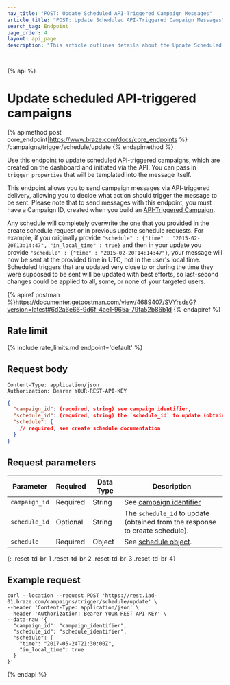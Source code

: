 ```yaml
---
nav_title: "POST: Update Scheduled API-Triggered Campaign Messages"
article_title: "POST: Update Scheduled API-Triggered Campaign Messages"
search_tag: Endpoint
page_order: 4
layout: api_page
description: "This article outlines details about the Update Scheduled API-Triggered Campaigns Braze endpoint."

---
```

{% api %}
# Update scheduled API-triggered campaigns
{% apimethod post core_endpoint|https://www.braze.com/docs/core_endpoints %} 
/campaigns/trigger/schedule/update
{% endapimethod %}

Use this endpoint to update scheduled API-triggered campaigns, which are created on the dashboard and initiated via the API. You can pass in `trigger_properties` that will be templated into the message itself.

This endpoint allows you to send campaign messages via API-triggered delivery, allowing you to decide what action should trigger the message to be sent. Please note that to send messages with this endpoint, you must have a Campaign ID, created when you build an [API-Triggered Campaign]({{site.baseurl}}/api/api_campaigns/).

Any schedule will completely overwrite the one that you provided in the create schedule request or in previous update schedule requests. For example, if you originally provide `"schedule" : {"time" : "2015-02-20T13:14:47", "in_local_time" : true}` and then in your update you provide `"schedule" : {"time" : "2015-02-20T14:14:47"}`, your message will now be sent at the provided time in UTC, not in the user's local time. Scheduled triggers that are updated very close to or during the time they were supposed to be sent will be updated with best efforts, so last-second changes could be applied to all, some, or none of your targeted users.

{% apiref postman %}https://documenter.getpostman.com/view/4689407/SVYrsdsG?version=latest#6d2a6e66-9d6f-4ae1-965a-79fa52b86b1d {% endapiref %}

## Rate limit

{% include rate_limits.md endpoint='default' %}

## Request body

```
Content-Type: application/json
Authorization: Bearer YOUR-REST-API-KEY
```

```json
{
  "campaign_id": (required, string) see campaign identifier,
  "schedule_id": (required, string) the `schedule_id` to update (obtained from the response to create schedule),
  "schedule": {
    // required, see create schedule documentation
  }
}
```

## Request parameters

| Parameter | Required | Data Type | Description |
| --------- | ---------| --------- | ----------- |
|`campaign_id`|Required|String| See [campaign identifier]({{site.baseurl}}/api/identifier_types/)|
| `schedule_id` | Optional | String | The `schedule_id` to update (obtained from the response to create schedule). |
|`schedule` | Required | Object | See [schedule object]({{site.baseurl}}/api/objects_filters/schedule_object/). |
{: .reset-td-br-1 .reset-td-br-2 .reset-td-br-3  .reset-td-br-4}

## Example request
```
curl --location --request POST 'https://rest.iad-01.braze.com/campaigns/trigger/schedule/update' \
--header 'Content-Type: application/json' \
--header 'Authorization: Bearer YOUR-REST-API-KEY' \
--data-raw '{
  "campaign_id": "campaign_identifier",
  "schedule_id": "schedule_identifier",
  "schedule": {
    "time": "2017-05-24T21:30:00Z",
    "in_local_time": true
  }
}'
```

{% endapi %}
